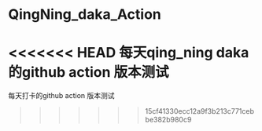 # QingNing_daka_Action
<<<<<<< HEAD
每天qing_ning daka 的github action 版本测试   
=======
每天打卡的github action 版本测试    
>>>>>>> 15cf41330ecc12a9f3b213c771cebbe382b980c9
 
 

